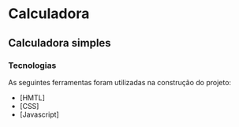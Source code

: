 # Calculadora 

## Calculadora simples 

### Tecnologias

As seguintes ferramentas foram utilizadas na construção do projeto:

- [HMTL]
- [CSS]
- [Javascript]

